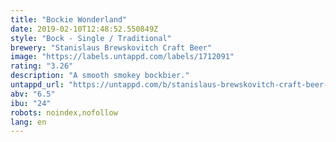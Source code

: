 ```yaml
---
title: "Bockie Wonderland"
date: 2019-02-10T12:48:52.550849Z
style: "Bock - Single / Traditional"
brewery: "Stanislaus Brewskovitch Craft Beer"
image: "https://labels.untappd.com/labels/1712091"
rating: "3.26"
description: "A smooth smokey bockbier."
untappd_url: "https://untappd.com/b/stanislaus-brewskovitch-craft-beer-bockie-wonderland/1712091"
abv: "6.5"
ibu: "24"
robots: noindex,nofollow
lang: en
---
```

